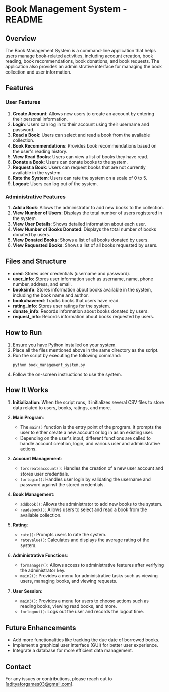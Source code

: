# Book Management System - README

## Overview

The Book Management System is a command-line application that helps users manage book-related activities, including account creation, book reading, book recommendations, book donations, and book requests. The application also provides an administrative interface for managing the book collection and user information.

## Features

### User Features
1. **Create Account**: Allows new users to create an account by entering their personal information.
2. **Login**: Users can log in to their account using their username and password.
3. **Read a Book**: Users can select and read a book from the available collection.
4. **Book Recommendations**: Provides book recommendations based on the user's reading history.
5. **View Read Books**: Users can view a list of books they have read.
6. **Donate a Book**: Users can donate books to the system.
7. **Request a Book**: Users can request books that are not currently available in the system.
8. **Rate the System**: Users can rate the system on a scale of 0 to 5.
9. **Logout**: Users can log out of the system.

### Administrative Features
1. **Add a Book**: Allows the administrator to add new books to the collection.
2. **View Number of Users**: Displays the total number of users registered in the system.
3. **View User Details**: Shows detailed information about each user.
4. **View Number of Books Donated**: Displays the total number of books donated by users.
5. **View Donated Books**: Shows a list of all books donated by users.
6. **View Requested Books**: Shows a list of all books requested by users.

## Files and Structure

- **cred**: Stores user credentials (username and password).
- **user_info**: Stores user information such as username, name, phone number, address, and email.
- **booksinfo**: Stores information about books available in the system, including the book name and author.
- **bookuhavered**: Tracks books that users have read.
- **rating_info**: Stores user ratings for the system.
- **donate_info**: Records information about books donated by users.
- **request_info**: Records information about books requested by users.

## How to Run

1. Ensure you have Python installed on your system.
2. Place all the files mentioned above in the same directory as the script.
3. Run the script by executing the following command:
   ```
   python book_management_system.py
   ```
4. Follow the on-screen instructions to use the system.

## How It Works

1. **Initialization**: When the script runs, it initializes several CSV files to store data related to users, books, ratings, and more.

2. **Main Program**:
   - The `main()` function is the entry point of the program. It prompts the user to either create a new account or log in as an existing user.
   - Depending on the user's input, different functions are called to handle account creation, login, and various user and administrative actions.

3. **Account Management**:
   - `forcreateaccount()`: Handles the creation of a new user account and stores user credentials.
   - `forlogin()`: Handles user login by validating the username and password against the stored credentials.

4. **Book Management**:
   - `addbook()`: Allows the administrator to add new books to the system.
   - `readabook()`: Allows users to select and read a book from the available collection.

5. **Rating**:
   - `rate()`: Prompts users to rate the system.
   - `ratevalue()`: Calculates and displays the average rating of the system.

6. **Administrative Functions**:
   - `formanager()`: Allows access to administrative features after verifying the administrator key.
   - `main2()`: Provides a menu for administrative tasks such as viewing users, managing books, and viewing requests.

7. **User Session**:
   - `main3()`: Provides a menu for users to choose actions such as reading books, viewing read books, and more.
   - `forlogout()`: Logs out the user and records the logout time.

## Future Enhancements

- Add more functionalities like tracking the due date of borrowed books.
- Implement a graphical user interface (GUI) for better user experience.
- Integrate a database for more efficient data management.

## Contact

For any issues or contributions, please reach out to [adityaforgames03@gmail.com].

